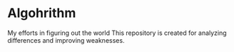 # Algohrithm
My efforts in figuring out the world
This repository is created for analyzing differences and improving weaknesses.
